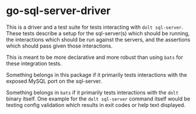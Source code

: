 go-sql-server-driver
====================

This is a driver and a test suite for tests interacting with `dolt sql-server`.
These tests describe a setup for the sql-server(s) which should be running, the
interactions which should be run against the servers, and the assertions which
should pass given those interactions.

This is meant to be more declarative and more robust than using `bats` for
these integration tests.

Something belongs in this package if it primarily tests interactions with the
exposed MySQL port on the sql-server.

Something belongs in `bats` if it primarily tests interactions with the `dolt`
binary itself. One example for the `dolt sql-server` command itself would be
testing config validation which results in exit codes or help text displayed.
